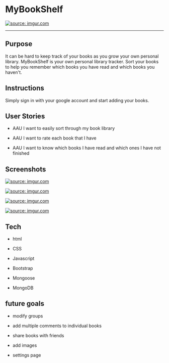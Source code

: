 # MyBookShelf

<a href="https://my-book-shelf789.herokuapp.com/users"><img src="https://i.imgur.com/mwMDZb7.png" title="source: imgur.com" /></a>

---

## Purpose

It can be hard to keep track of your books as you grow your own personal library. MyBookShelf is your own personal library tracker. Sort your books to help you remember which books you have read and which books you haven't.


## Instructions

Simply sign in with your google account and start adding your books. 

## User Stories
* AAU I want to easily sort through my book library

* AAU I want to rate each book that I have

* AAU I want to know which books I have read and which ones I have not finished

## Screenshots
<a href="https://imgur.com/o35u8T2"><img src="https://i.imgur.com/o35u8T2.png" title="source: imgur.com" /></a>

<a href="https://imgur.com/5QcFcHf"><img src="https://i.imgur.com/5QcFcHf.png" title="source: imgur.com" /></a>

<a href="https://imgur.com/shfG3Wb"><img src="https://i.imgur.com/shfG3Wb.png" title="source: imgur.com" /></a>

<a href="https://imgur.com/FFdAPzX"><img src="https://i.imgur.com/FFdAPzX.png" title="source: imgur.com" /></a>

## Tech

* html

* CSS

* Javascript

* Bootstrap

* Mongoose

* MongoDB

## future goals

* modify groups

* add multiple comments to individual books

* share books with friends

* add images

* settings page


